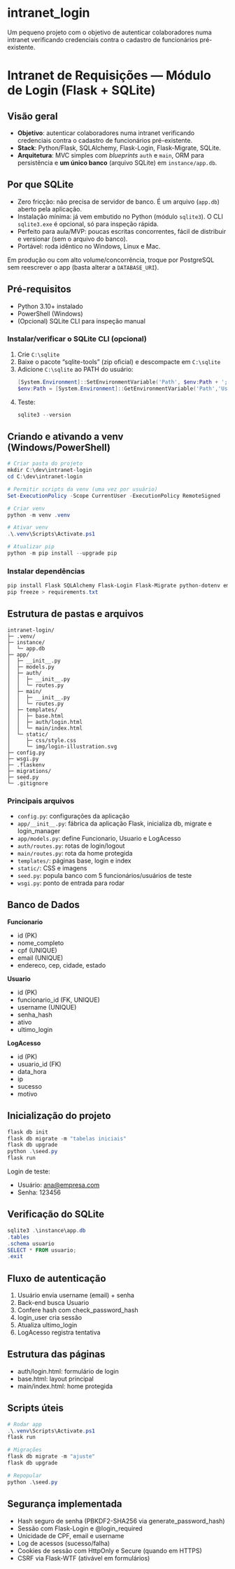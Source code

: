 # intranet_login
Um pequeno projeto com o objetivo de autenticar colaboradores numa intranet verificando credenciais contra o cadastro de funcionários pré-existente.

# Intranet de Requisições — Módulo de Login (Flask + SQLite)

## Visão geral
- **Objetivo**: autenticar colaboradores numa intranet verificando credenciais contra o cadastro de funcionários pré-existente.
- **Stack**: Python/Flask, SQLAlchemy, Flask-Login, Flask-Migrate, SQLite.
- **Arquitetura**: MVC simples com *blueprints* `auth` e `main`, ORM para persistência e **um único banco** (arquivo SQLite) em `instance/app.db`.

## Por que SQLite
- Zero fricção: não precisa de servidor de banco. É um arquivo (`app.db`) aberto pela aplicação.
- Instalação mínima: já vem embutido no Python (módulo `sqlite3`). O CLI `sqlite3.exe` é opcional, só para inspeção rápida.
- Perfeito para aula/MVP: poucas escritas concorrentes, fácil de distribuir e versionar (sem o arquivo do banco).
- Portável: roda idêntico no Windows, Linux e Mac.

Em produção ou com alto volume/concorrência, troque por PostgreSQL sem reescrever o app (basta alterar a `DATABASE_URI`).

## Pré-requisitos
- Python 3.10+ instalado
- PowerShell (Windows)
- (Opcional) SQLite CLI para inspeção manual

### Instalar/verificar o SQLite CLI (opcional)
1. Crie `C:\sqlite`
2. Baixe o pacote “sqlite-tools” (zip oficial) e descompacte em `C:\sqlite`
3. Adicione `C:\sqlite` ao PATH do usuário:
   ```powershell
   [System.Environment]::SetEnvironmentVariable('Path', $env:Path + ';C:\sqlite', 'User')
   $env:Path = [System.Environment]::GetEnvironmentVariable('Path','User')
   ```
4. Teste:
   ```powershell
   sqlite3 --version
   ```

## Criando e ativando a venv (Windows/PowerShell)
```powershell
# Criar pasta do projeto
mkdir C:\dev\intranet-login
cd C:\dev\intranet-login

# Permitir scripts da venv (uma vez por usuário)
Set-ExecutionPolicy -Scope CurrentUser -ExecutionPolicy RemoteSigned

# Criar venv
python -m venv .venv

# Ativar venv
.\.venv\Scripts\Activate.ps1

# Atualizar pip
python -m pip install --upgrade pip
```

### Instalar dependências
```powershell
pip install Flask SQLAlchemy Flask-Login Flask-Migrate python-dotenv email-validator
pip freeze > requirements.txt
```

## Estrutura de pastas e arquivos
```
intranet-login/
├─ .venv/
├─ instance/
│  └─ app.db
├─ app/
│  ├─ __init__.py
│  ├─ models.py
│  ├─ auth/
│  │  ├─ __init__.py
│  │  └─ routes.py
│  ├─ main/
│  │  ├─ __init__.py
│  │  └─ routes.py
│  ├─ templates/
│  │  ├─ base.html
│  │  ├─ auth/login.html
│  │  └─ main/index.html
│  └─ static/
│     ├─ css/style.css
│     └─ img/login-illustration.svg
├─ config.py
├─ wsgi.py
├─ .flaskenv
├─ migrations/
├─ seed.py
└─ .gitignore
```

### Principais arquivos
- `config.py`: configurações da aplicação
- `app/__init__.py`: fábrica da aplicação Flask, inicializa db, migrate e login_manager
- `app/models.py`: define Funcionario, Usuario e LogAcesso
- `auth/routes.py`: rotas de login/logout
- `main/routes.py`: rota da home protegida
- `templates/`: páginas base, login e index
- `static/`: CSS e imagens
- `seed.py`: popula banco com 5 funcionários/usuários de teste
- `wsgi.py`: ponto de entrada para rodar

## Banco de Dados
**Funcionario**
- id (PK)
- nome_completo
- cpf (UNIQUE)
- email (UNIQUE)
- endereco, cep, cidade, estado

**Usuario**
- id (PK)
- funcionario_id (FK, UNIQUE)
- username (UNIQUE)
- senha_hash
- ativo
- ultimo_login

**LogAcesso**
- id (PK)
- usuario_id (FK)
- data_hora
- ip
- sucesso
- motivo

## Inicialização do projeto
```powershell
flask db init
flask db migrate -m "tabelas iniciais"
flask db upgrade
python .\seed.py
flask run
```

Login de teste:
- Usuário: ana@empresa.com
- Senha: 123456

## Verificação do SQLite
```powershell
sqlite3 .\instance\app.db
.tables
.schema usuario
SELECT * FROM usuario;
.exit
```

## Fluxo de autenticação
1. Usuário envia username (email) + senha
2. Back-end busca Usuario
3. Confere hash com check_password_hash
4. login_user cria sessão
5. Atualiza ultimo_login
6. LogAcesso registra tentativa

## Estrutura das páginas
- auth/login.html: formulário de login
- base.html: layout principal
- main/index.html: home protegida

## Scripts úteis
```powershell
# Rodar app
.\.venv\Scripts\Activate.ps1
flask run

# Migrações
flask db migrate -m "ajuste"
flask db upgrade

# Repopular
python .\seed.py
```

## Segurança implementada
- Hash seguro de senha (PBKDF2-SHA256 via generate_password_hash)
- Sessão com Flask-Login e @login_required
- Unicidade de CPF, email e username
- Log de acessos (sucesso/falha)
- Cookies de sessão com HttpOnly e Secure (quando em HTTPS)
- CSRF via Flask-WTF (ativável em formulários)
